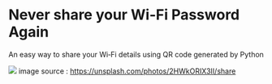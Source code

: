 # Never share your Wi‑Fi  Password Again 
An easy way to share your Wi‑Fi details using QR code generated by Python 

![](https://images.unsplash.com/photo-1550482781-48d477e61c72?ixlib=rb-1.2.1&ixid=MnwxMjA3fDB8MHxwaG90by1wYWdlfHx8fGVufDB8fHx8&auto=format&fit=crop&w=2070&q=80)
image source : https://unsplash.com/photos/2HWkORIX3II/share
